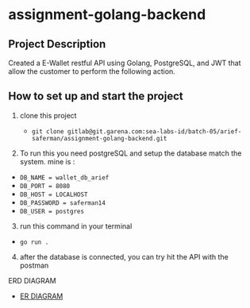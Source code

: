 # assignment-golang-backend

## Project Description 
Created a E-Wallet restful API using Golang, PostgreSQL, and JWT that allow the customer to perform the following action. 

## How to set up and start the project 
1. clone this project 
    - `git clone gitlab@git.garena.com:sea-labs-id/batch-05/arief-saferman/assignment-golang-backend.git`

2. To run this you need postgreSQL and setup the database match the system. 
mine is : 
- `DB_NAME = wallet_db_arief`
- `DB_PORT = 8080`
- `DB_HOST = LOCALHOST`
- `DB_PASSWORD = saferman14`
- `DB_USER = postgres`
3. run this command in your terminal
- `go run . `
4. after the database is connected, you can try hit the API with the postman

ERD DIAGRAM
- [ER DIAGRAM](ERD.png)
